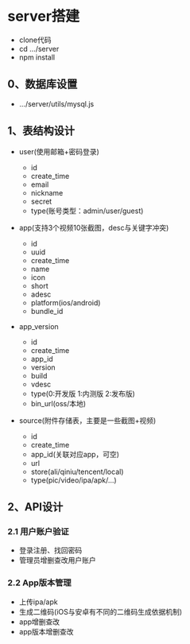 
# server搭建

- clone代码
- cd .../server
- npm install



## 0、数据库设置

- .../server/utils/mysql.js


## 1、表结构设计

- user(使用邮箱+密码登录)
  - id
  - create_time
  - email
  - nickname
  - secret
  - type(账号类型：admin/user/guest)

- app(支持3个视频10张截图，desc与关键字冲突)
  - id
  - uuid
  - create_time
  - name
  - icon
  - short
  - adesc
  - platform(ios/android)
  - bundle_id

- app_version
  - id
  - create_time
  - app_id
  - version
  - build
  - vdesc
  - type(0:开发版 1:内测版 2:发布版)
  - bin_url(oss/本地)

- source(附件存储表，主要是一些截图+视频)
  - id
  - create_time
  - app_id(关联对应app，可空)
  - url
  - store(ali/qiniu/tencent/local)
  - type(pic/video/ipa/apk/...)
  



## 2、API设计

### 2.1 用户账户验证

- 登录注册、找回密码
- 管理员增删查改用户账户

### 2.2 App版本管理

- 上传ipa/apk
- 生成二维码(iOS与安卓有不同的二维码生成依据机制)
- app增删查改
- app版本增删查改